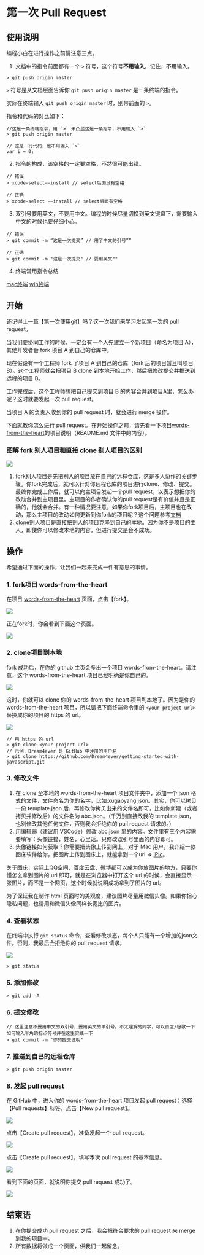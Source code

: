 # 第一次 Pull Request

## 使用说明

编程小白在进行操作之前请注意三点。

1. 文档中的指令前面都有一个 `>` 符号，这个符号**不用输入**，记住，不用输入。

```shell
> git push origin master
```

`>` 符号是从文档层面告诉你 `git push origin master` 是一条终端的指令。

实际在终端输入 `git push origin master` 时，别带前面的 `>`。

指令和代码的对比如下：

```shell
//这是一条终端指令，用 `>` 来凸显这是一条指令，不用输入 `>`
> git push origin master

// 这是一行代码，也不用输入 `>`
var i = 0;
```

2. 指令的构成，该空格的一定要空格，不然很可能出错。

```shell
// 错误
> xcode-select—-install // select后面没有空格

// 正确
> xcode-select -—install // select后面有空格
```

3. 双引号要用英文，不要用中文。编程的时候尽量切换到英文键盘下，需要输入中文的时候也要仔细小心。

```shell
// 错误
> git commit -m “这是一次提交” // 用了中文的引号”“

// 正确
> git commit -m "这是一次提交" // 要用英文""
```

4. 终端常用指令总结

[mac终端](https://github.com/xugy0926/getting-started-with-javascript/blob/master/topics/MAC-Terminal-command-list.md)
[win终端](https://github.com/xugy0926/getting-started-with-javascript/blob/master/topics/Win-Command-list.md)

## 开始

还记得上一篇[【第一次使用git】](https://github.com/xugy0926/getting-started-with-javascript/blob/master/topics/%E7%AC%AC%E4%B8%80%E6%AC%A1%E4%BD%BF%E7%94%A8Git.md)吗？这一次我们来学习发起第一次的 pull request。

当我们要协同工作的时候，一定会有一个人先建立一个新项目（命名为项目 A），其他开发者会 fork 项目 A 到自己的仓库中。

现在假设有一个工程师 fork 了项目 A 到自己的仓库（fork 后的项目暂且叫项目 B）。这个工程师就会把项目 B clone 到本地开始工作，然后把修改提交并推送到远程的项目 B。

工作完成后，这个工程师想把自己提交到项目 B 的内容合并到项目A里，怎么办呢？这时就要发起一次 pull request。

当项目 A 的负责人收到你的 pull request 时，就会进行 merge 操作。

下面就教你怎么进行 pull request。在开始操作之前，请先看一下项目[words-from-the-heart](https://github.com/xugy0926/words-from-the-heart)的项目说明（README.md 文件中的内容）。

### 图解 fork 别人项目和直接 clone 别人项目的区别

![](https://raw.githubusercontent.com/wiki/xugy0926/getting-started-with-javascript/pull-request-5.png)

1. fork别人项目是先把别人的项目放在自己的远程仓库，这是多人协作的关键步骤。你fork完成后，就可以针对你远程仓库的项目进行clone、修改、提交。最终你完成工作后，就可以向主项目发起一个pull request，以表示想把你的改动合并到主项目里。主项目的作者确认你的pull request是有价值并且是正确的，他就会合并。有一种情况要注意，如果你fork项目后，主项目也在改动，那么主项目的改动如何更新到你fork的项目呢？这个问题参考[文档](https://github.com/xugy0926/getting-started-with-javascript/blob/master/topics/%E5%A6%82%E4%BD%95%E4%BB%8E%E4%B8%BB%E9%A1%B9%E7%9B%AE%E6%9B%B4%E6%96%B0fork%E7%9A%84%E9%A1%B9%E7%9B%AE.md)
2. clone别人项目是直接把别人的项目克隆到自己的本地。因为你不是项目的主人，即使你可以修改本地的内容，但进行提交是会不成功。

## 操作

希望通过下面的操作，让我们一起来完成一件有意思的事情。

### 1. fork项目 words-from-the-heart

在项目 [words-from-the-heart](https://github.com/xugy0926/words-from-the-heart) 页面，点击【fork】。

![](https://raw.githubusercontent.com/wiki/xugy0926/getting-started-with-javascript/fork.png)

正在fork时，你会看到下面这个页面。

![](https://raw.githubusercontent.com/wiki/xugy0926/getting-started-with-javascript/forking.png)

### 2. clone项目到本地

fork 成功后，在你的 github 主页会多出一个项目 words-from-the-heart。请注意，这个 words-from-the-heart 项目已经明确是你自己的。

![](https://raw.githubusercontent.com/wiki/xugy0926/getting-started-with-javascript/my-fork.png)

这时，你就可以 clone 你的 words-from-the-heart 项目到本地了。因为是你的 words-from-the-heart 项目，所以请把下面终端命令里的 `<your project url>` 替换成你的项目的 https 的 url。

![](https://raw.githubusercontent.com/wiki/xugy0926/getting-started-with-javascript/words-form-the-heart-url.png)

```shell
// 用 https 的 url
> git clone <your project url>
// 示例，Dream4ever 是 GitHub 中注册的用户名
> git clone https://github.com/Dream4ever/getting-started-with-javascript.git
```

### 3. 修改文件

1. 在 clone 至本地的 words-from-the-heart 项目文件夹中，添加一个 json 格式的文件，文件命名为你的名字，比如:xugaoyang.json。其实，你可以拷贝一份 template.json 后，再修改你拷贝出来的文件名即可，比如你新建（或者拷贝并修改后）的文件名为 abc.json。（千万别直接改我的 template.json，也别修改其他任何文件，否则我会拒绝你的 pull request 请求的。）
2. 用编辑器（建议用 VSCode）修改 abc.json 里的内容。文件里有三个内容需要填写：头像链接，姓名，心里话。只修改双引号里面的内容即可。
3. 头像链接如何获取？你需要把头像上传到网上，对于 Mac 用户，我介绍一款图床软件给你，把图片上传到图床上，就能拿到一个url => [iPic](https://toolinbox.net/iPic/)。

关于图床，实际上QQ空间、百度云盘、微博都可以成为你放图片的地方，只要你懂怎么拿到图片的 url 即可，就是在浏览器中打开这个 url 的时候，会直接显示一张图片，而不是一个网页，这个时候就说明成功拿到了图片的 url。

为了保证我在制作 html 页面时的美观度，建议图片尽量用微信头像。如果你担心隐私问题，也请用和微信头像同样长宽比的图片。

### 4. 查看状态

在终端中执行 `git status` 命令，查看修改状态，每个人只能有一个增加的json文件。否则，我最后会拒绝你的 pull request 请求。

![](https://raw.githubusercontent.com/wiki/xugy0926/getting-started-with-javascript/git-status.png)

```shell
> git status
```

### 5. 添加修改

```shell
> git add -A
```

### 6. 提交修改

```shell
// 这里注意不要用中文的双引号，要用英文的单引号。不太理解的同学，可以百度/谷歌一下如何输入半角的标点符号并在这里实践一下
> git commit -m "你的提交说明"
```

### 7. 推送到自己的远程仓库

```shell
> git push origin master
```

### 8. 发起 pull request

在 GitHub 中，进入你的 words-from-the-heart 项目发起 pull request：选择【Pull requests】标签，点击【New pull request】。

![](https://raw.githubusercontent.com/wiki/xugy0926/getting-started-with-javascript/my-fork.png)

点击【Create pull request】，准备发起一个 pull request。

![](https://raw.githubusercontent.com/wiki/xugy0926/getting-started-with-javascript/pull-request-2.png)

点击【Create pull request】，填写本次 pull request 的基本信息。

![](https://raw.githubusercontent.com/wiki/xugy0926/getting-started-with-javascript/pull-request-3.png)

看到下面的页面，就说明你提交 pull request 成功了。

![](https://raw.githubusercontent.com/wiki/xugy0926/getting-started-with-javascript/pull-request-4.png)

## 结束语

1. 在你提交成功 pull request 之后，我会把符合要求的 pull request 来 merge 到我的项目中。
2. 所有数据将做成一个页面，供我们一起留念。
